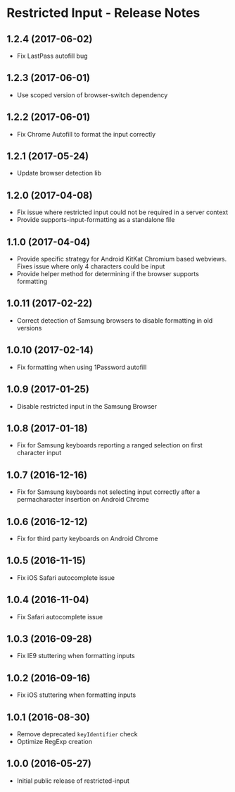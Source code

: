 # Restricted Input - Release Notes

## 1.2.4 (2017-06-02)

* Fix LastPass autofill bug

## 1.2.3 (2017-06-01)

* Use scoped version of browser-switch dependency

## 1.2.2 (2017-06-01)

* Fix Chrome Autofill to format the input correctly

## 1.2.1 (2017-05-24)

* Update browser detection lib

## 1.2.0 (2017-04-08)

* Fix issue where restricted input could not be required in a server context
* Provide supports-input-formatting as a standalone file

## 1.1.0 (2017-04-04)

* Provide specific strategy for Android KitKat Chromium based webviews. Fixes issue where only 4 characters could be input
* Provide helper method for determining if the browser supports formatting

## 1.0.11 (2017-02-22)

* Correct detection of Samsung browsers to disable formatting in old versions

## 1.0.10 (2017-02-14)

* Fix formatting when using 1Password autofill

## 1.0.9 (2017-01-25)

* Disable restricted input in the Samsung Browser

## 1.0.8 (2017-01-18)

* Fix for Samsung keyboards reporting a ranged selection on first character input

## 1.0.7 (2016-12-16)

* Fix for Samsung keyboards not selecting input correctly after a permacharacter insertion on Android Chrome

## 1.0.6 (2016-12-12)

* Fix for third party keyboards on Android Chrome

## 1.0.5 (2016-11-15)

* Fix iOS Safari autocomplete issue

## 1.0.4 (2016-11-04)

* Fix Safari autocomplete issue

## 1.0.3 (2016-09-28)

* Fix IE9 stuttering when formatting inputs

## 1.0.2 (2016-09-16)

* Fix iOS stuttering when formatting inputs

## 1.0.1 (2016-08-30)

* Remove deprecated `keyIdentifier` check
* Optimize RegExp creation

## 1.0.0 (2016-05-27)

* Initial public release of restricted-input
